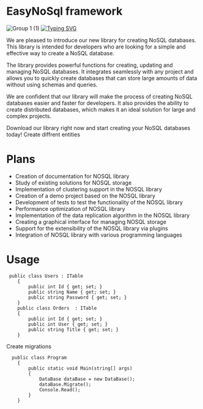 # EasyNoSql framework
![Group 1 (1)](https://github.com/RedMooner/ENSFramework/assets/47520961/7f7e3a96-7b11-444e-b5d1-4e8140d36591)
 [![Typing SVG](https://readme-typing-svg.demolab.com?font=Fira+Code&size=23&pause=1000&width=435&lines=Create+your+databases+easier)](https://git.io/typing-svg)

We are pleased to introduce our new library for creating NoSQL databases. This library is intended for developers who are looking for a simple and effective way to create a NoSQL database.

The library provides powerful functions for creating, updating and managing NoSQL databases. It integrates seamlessly with any project and allows you to quickly create databases that can store large amounts of data without using schemas and queries.

We are confident that our library will make the process of creating NoSQL databases easier and faster for developers. It also provides the ability to create distributed databases, which makes it an ideal solution for large and complex projects.

Download our library right now and start creating your NoSQL databases today!
Create diffrent entities   
# Plans
- Creation of documentation for NOSQL library
- Study of existing solutions for NOSQL storage
- Implementation of clustering support in the NOSQL library
- Creation of a demo project based on the NOSQL library
- Development of tests to test the functionality of the NOSQL library
- Performance optimization of NOSQL library
- Implementation of the data replication algorithm in the NOSQL library
- Creating a graphical interface for managing NOSQL storage
- Support for the extensibility of the NOSQL library via plugins
- Integration of NOSQL library with various programming languages
# Usage
     public class Users : ITable
        {
            public int Id { get; set; }
            public string Name { get; set; }
            public string Password { get; set; }
        }
        public class Orders  : ITable
        {
            public int Id { get; set; }
            public int User { get; set; }
            public string Title { get; set; }
        }

Create migrations


      public class Program
        {
            public static void Main(string[] args)
            {
                DataBase dataBase = new DataBase();
                dataBase.Migrate();
                Console.Read();
            }
        }




